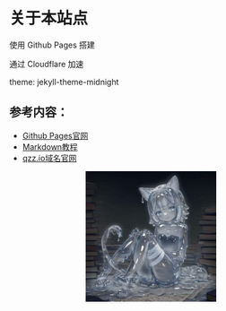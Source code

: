 # 关于本站点

使用 Github Pages 搭建

通过 Cloudflare 加速

theme: jekyll-theme-midnight


## 参考内容：
- [Github Pages官网](https://pages.github.com/)
- [Markdown教程](https://markdown.com.cn/)
- [qzz.io域名官网](https://domain.digitalplat.org/)

<p align="center"><img src="images/OWO.jpg" width="233"/></p>
